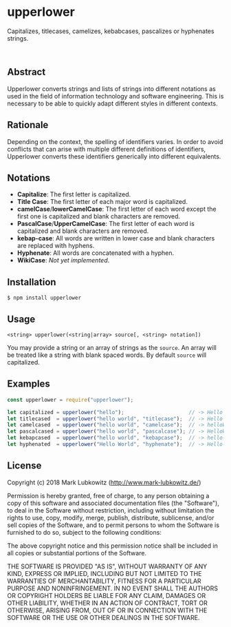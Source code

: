 # upperlower

Capitalizes, titlecases, camelizes, kebabcases, pascalizes or hyphenates strings.

<p/>
<img src="https://nodei.co/npm/upperlower.png?downloads=true&stars=true" alt=""/>

<p/>
<img src="https://david-dm.org/nihilor/upperlower.png" alt=""/>

## Abstract

Upperlower converts strings and lists of strings into different notations as used in the field of information technology and software engineering. This is necessary to be able to quickly adapt different styles in different contexts.

## Rationale

Depending on the context, the spelling of identifiers varies. In order to avoid conflicts that can arise with multiple different definitions of identifiers, Upperlower converts these identifiers generically into different equivalents.

## Notations

- **Capitalize**: The first letter is capitalized.
- **Title Case**: The first letter of each major word is capitalized.
- **camelCase**/**lowerCamelCase**: The first letter of each word except the first one is capitalized and blank characters are removed.
- **PascalCase**/**UpperCamelCase**: The first letter of each word is capitalized and blank characters are removed.
- **kebap-case**: All words are written in lower case and blank characters are replaced with hyphens.
- **Hyphenate**: All words are concatenated with a hyphen.
- **WikiCase**: *Not yet implemented*.

## Installation

```
$ npm install upperlower
```

## Usage

```
<string> upperlower(<string|array> source[, <string> notation])
```

You may provide a string or an array of strings as the `source`. An array will be treated like a string with blank spaced words. By default `source` will capitalized.

## Examples

```javascript
const upperlower = require("upperlower");

let capitalized = upperlower("hello");                     // -> Hello
let titlecased  = upperlower("hello world", "titlecase");  // -> Hello World
let camelcased  = upperlower("hello world", "camelcase");  // -> helloWorld
let pascalcased = upperlower("hello world", "pascalcase"); // -> HelloWorld
let kebapcased  = upperlower("hello world", "kebapcase");  // -> hello-world
let hyphenated  = upperlower("Hello World", "hyphenate");  // -> Hello-World
```

## License

Copyright (c) 2018 Mark Lubkowitz (http://www.mark-lubkowitz.de/)

Permission is hereby granted, free of charge, to any person obtaining a copy of this software and associated documentation files (the "Software"), to deal in the Software without restriction, including without limitation the rights to use, copy, modify, merge, publish, distribute, sublicense, and/or sell copies of the Software, and to permit persons to whom the Software is furnished to do so, subject to the following conditions:

The above copyright notice and this permission notice shall be included in all copies or substantial portions of the Software.

THE SOFTWARE IS PROVIDED "AS IS", WITHOUT WARRANTY OF ANY KIND, EXPRESS OR IMPLIED, INCLUDING BUT NOT LIMITED TO THE WARRANTIES OF MERCHANTABILITY, FITNESS FOR A PARTICULAR PURPOSE AND NONINFRINGEMENT. IN NO EVENT SHALL THE AUTHORS OR COPYRIGHT HOLDERS BE LIABLE FOR ANY CLAIM, DAMAGES OR OTHER LIABILITY, WHETHER IN AN ACTION OF CONTRACT, TORT OR OTHERWISE, ARISING FROM, OUT OF OR IN CONNECTION WITH THE SOFTWARE OR THE USE OR OTHER DEALINGS IN THE SOFTWARE.
